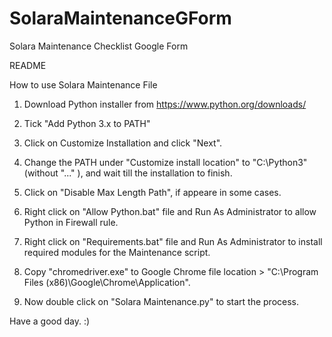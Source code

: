 # SolaraMaintenanceGForm
Solara Maintenance Checklist Google Form

README

How to use Solara Maintenance File

1. Download Python installer from https://www.python.org/downloads/

2. Tick "Add Python 3.x to PATH"

3. Click on Customize Installation and click "Next".

4. Change the PATH under "Customize install location" to "C:\Python3\" (without "..." ), and wait till the installation to finish.

5. Click on "Disable Max Length Path", if appeare in some cases.

6. Right click on "Allow Python.bat" file and Run As Administrator to allow Python in Firewall rule.

7. Right click on "Requirements.bat" file and Run As Administrator to install required modules for the Maintenance script.

8. Copy "chromedriver.exe" to Google Chrome file location > "C:\Program Files (x86)\Google\Chrome\Application\".

9. Now double click on "Solara Maintenance.py" to start the process.

Have a good day. :)
